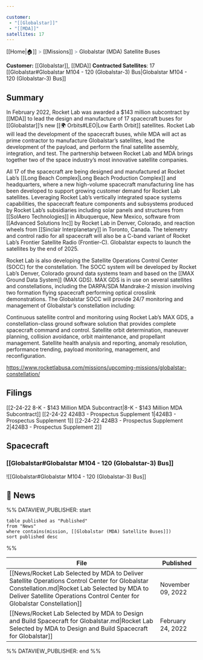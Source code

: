 ```yaml
---

customer: 
 - "[[Globalstar]]"
 - "[[MDA]]"
satellites: 17
---
```

[[Home|🏠]] <span style="color: LightSlateGray">></span> [[Missions]] <span style="color: LightSlateGray">></span> Globalstar (MDA) Satellite Buses

**Customer:** [[Globalstar]], [[MDA]]
**Contracted Satellites**: 17 [[Globalstar#Globalstar M104 - 120 (Globalstar-3) Bus|Globalstar M104 - 120 (Globalstar-3) Bus]]
## Summary

In February 2022, Rocket Lab was awarded a $143 million subcontract by [[MDA]] to lead the design and manufacture of 17 spacecraft buses for [[Globalstar]]’s new [[🌍 Orbits#LEO|Low Earth Orbit]] satellites. Rocket Lab will lead the development of the spacecraft buses, while MDA will act as prime contractor to manufacture Globalstar’s satellites, lead the development of the payload, and perform the final satellite assembly, integration, and test. The partnership between Rocket Lab and MDA brings together two of the space industry’s most innovative satellite companies.

All 17 of the spacecraft are being designed and manufactured at Rocket Lab’s [[Long Beach Complex|Long Beach Production Complex]] and headquarters, where a new high-volume spacecraft manufacturing line has been developed to support growing customer demand for Rocket Lab satellites. Leveraging Rocket Lab’s vertically integrated space systems capabilities, the spacecraft feature components and subsystems produced by Rocket Lab’s subsidiaries including solar panels and structures from [[SolAero Technologies]] in Albuquerque, New Mexico, software from [[Advanced Solutions Inc]] by Rocket Lab in Denver, Colorado, and reaction wheels from [[Sinclair Interplanetary]] in Toronto, Canada. The telemetry and control radio for all spacecraft will also be a C-band variant of Rocket Lab’s Frontier Satellite Radio (Frontier-C). Globalstar expects to launch the satellites by the end of 2025.

Rocket Lab is also developing the Satellite Operations Control Center (SOCC) for the constellation.  The SOCC system will be developed by Rocket Lab’s Denver, Colorado ground data systems team and based on the [[MAX Ground Data System]] (MAX GDS). MAX GDS is in use on several satellites and constellations, including the DARPA/SDA Mandrake-2 mission involving two formation flying spacecraft performing optical crosslink demonstrations. The Globalstar SOCC will provide 24/7 monitoring and management of Globalstar’s constellation including:

Continuous satellite control and monitoring using Rocket Lab’s MAX GDS, a constellation-class ground software solution that provides complete spacecraft command and control.
Satellite orbit determination, maneuver planning, collision avoidance, orbit maintenance, and propellant management.
Satellite health analysis and reporting, anomaly resolution, performance trending, payload monitoring, management, and reconfiguration.

https://www.rocketlabusa.com/missions/upcoming-missions/globalstar-constellation/

## Filings

[[2-24-22 8-K - $143 Million MDA Subcontract|8-K - $143 Million MDA Subcontract]]
[[2-24-22 424B3 - Prospectus Supplement 1|424B3 - Prospectus Supplement 1]]
[[2-24-22 424B3 - Prospectus Supplement 2|424B3 - Prospectus Supplement 2]]
## Spacecraft

### [[Globalstar#Globalstar M104 - 120 (Globalstar-3) Bus]]

![[Globalstar#Globalstar M104 - 120 (Globalstar-3) Bus]]

## 📰 News
%% DATAVIEW_PUBLISHER: start
```
table published as "Published"
from "News"
where contains(mission, [[Globalstar (MDA) Satellite Buses]])
sort published desc

```
%%

| File                                                                                                                                                                                                                       | Published         |
| -------------------------------------------------------------------------------------------------------------------------------------------------------------------------------------------------------------------------- | ----------------- |
| [[News/Rocket Lab Selected by MDA to Deliver Satellite Operations Control Center for Globalstar Constellation.md\|Rocket Lab Selected by MDA to Deliver Satellite Operations Control Center for Globalstar Constellation]] | November 09, 2022 |
| [[News/Rocket Lab Selected by MDA to Design and Build Spacecraft for Globalstar.md\|Rocket Lab Selected by MDA to Design and Build Spacecraft for Globalstar]]                                                             | February 24, 2022 |

%% DATAVIEW_PUBLISHER: end %%